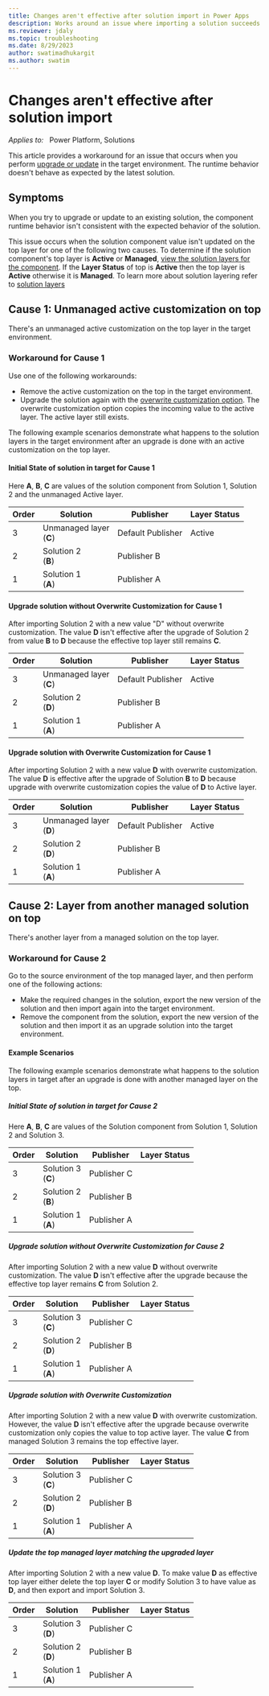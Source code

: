 ```yaml
---
title: Changes aren't effective after solution import in Power Apps
description: Works around an issue where importing a solution succeeds but the component runtime behavior isn't consistent with the new solution in Microsoft Power Apps.
ms.reviewer: jdaly
ms.topic: troubleshooting
ms.date: 8/29/2023
author: swatimadhukargit
ms.author: swatim
---
```

# Changes aren't effective after solution import

_Applies to:_ &nbsp; Power Platform, Solutions

This article provides a workaround for an issue that occurs when you perform [upgrade or update](/power-apps/maker/data-platform/update-solutions) in the target environment. The runtime behavior doesn't behave as expected by the latest solution.

## Symptoms

When you try to upgrade or update to an existing solution, the component runtime behavior isn't consistent with the expected behavior of the solution.

This issue occurs when the solution component value isn't updated on the top layer for one of the following two causes. To determine if the solution component's top layer is **Active** or **Managed**, [view the solution layers for the component](/power-apps/maker/data-platform/solution-layers#view-the-solution-layers-for-a-component). If the **Layer Status** of top is **Active** then the top layer is **Active** otherwise it is **Managed**. To learn more about solution layering refer to [solution layers](/power-platform/alm/solution-layers-alm)

## Cause 1: Unmanaged active customization on top

There's an unmanaged active customization on the top layer in the target environment.

### Workaround for Cause 1

Use one of the following workarounds:

- Remove the active customization on the top in the target environment.
- Upgrade the solution again with the [overwrite customization option](/power-apps/maker/data-platform/update-solutions#overwrite-customizations-option). The overwrite customization option copies the incoming value to the active layer. The active layer still exists.

The following example scenarios demonstrate what happens to the solution layers in the target environment after an upgrade is done with an active customization on the top layer.

#### Initial State of solution in target for Cause 1

Here **A**, **B**, **C** are values of the solution component from Solution 1, Solution 2 and the unmanaged Active layer.

|Order   |Solution   |Publisher|Layer Status|
|----------|-----------|------------|-------|
|3|Unmanaged layer <br/> (**C**) |Default Publisher|Active|
|2|Solution 2 <br/> (**B**)   |Publisher B|  |
|1|Solution 1 <br/> (**A**)  |Publisher A|  |

#### Upgrade solution without Overwrite Customization for Cause 1

After importing Solution 2 with a new value "D" without overwrite customization. The value **D** isn't effective after the upgrade of Solution 2 from value **B** to **D** because the effective top layer still remains **C**.

Order   |Solution   |Publisher|Layer Status|
|----------|-----------|------------|-------|
|3|Unmanaged layer <br/> (**C**) |Default Publisher|Active|
|2|Solution 2 <br/> (**D**)   |Publisher B|  |
|1|Solution 1 <br/> (**A**)  |Publisher A|  |

#### Upgrade solution with Overwrite Customization for Cause 1

After importing Solution 2 with a new value **D** with overwrite customization. The value **D** is effective after the upgrade of Solution **B** to **D** because upgrade with overwrite customization copies the value of **D** to Active layer.

|Order   |Solution   |Publisher|Layer Status|
|----------|-----------|------------|-------|
|3|Unmanaged layer <br/> (**D**) |Default Publisher|Active|
|2|Solution 2 <br/> (**D**)   |Publisher B|  |
|1|Solution 1 <br/> (**A**)  |Publisher A|  |

## Cause 2: Layer from another managed solution on top

There's another layer from a managed solution on the top layer.

### Workaround for Cause 2

Go to the source environment of the top managed layer, and then perform one of the following actions:

- Make the required changes in the solution, export the new version of the solution and then import again into the target environment.
- Remove the component from the solution,  export the new version of the solution and then import it as an upgrade solution into the target environment.

#### Example Scenarios

The following example scenarios demonstrate what happens to the solution layers in target after an upgrade is done with another managed layer on the top.

##### Initial State of solution in target for Cause 2

Here **A**, **B**, **C** are values of the Solution component from Solution 1, Solution 2 and Solution 3.

Order   |Solution   |Publisher|Layer Status|
|----------|-----------|------------|-------|
|3|Solution 3 <br/> (**C**) |Publisher C|  |
|2|Solution 2 <br/> (**B**)   |Publisher B|  |
|1|Solution 1 <br/> (**A**)  |Publisher A|  |

##### Upgrade solution without Overwrite Customization for Cause 2

After importing Solution 2 with a new value **D** without overwrite customization. The value **D** isn't effective after the upgrade because the effective top layer remains **C** from Solution 2.

Order   |Solution   |Publisher|Layer Status|
|----------|-----------|------------|-------|
|3|Solution 3 <br/> (**C**) |Publisher C|  |
|2|Solution 2 <br/> (**D**)   |Publisher B|  |
|1|Solution 1 <br/> (**A**)  |Publisher A|  |

##### Upgrade solution with Overwrite Customization

After importing Solution 2 with a new value **D** with overwrite customization. However, the value **D** isn't effective after the upgrade because overwrite customization only copies the value to top active layer. The value **C** from managed Solution 3 remains the top effective layer.

Order   |Solution   |Publisher|Layer Status|
|----------|-----------|------------|-------|
|3|Solution 3 <br/> (**C**) |Publisher C|  |
|2|Solution 2 <br/> (**D**)   |Publisher B|  |
|1|Solution 1 <br/> (**A**)  |Publisher A|  |

##### Update the top managed layer matching the upgraded layer

After importing Solution 2 with a new value **D**. To make value **D** as effective top layer either delete the top layer **C** or modify Solution 3 to have value as **D**, and then export and import Solution 3.

Order   |Solution   |Publisher|Layer Status|
|----------|-----------|------------|-------|
|3|Solution 3 <br/> (**D**) |Publisher C|  |
|2|Solution 2 <br/> (**D**)   |Publisher B|  |
|1|Solution 1 <br/> (**A**)  |Publisher A|  |
